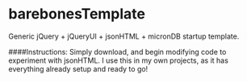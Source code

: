 # barebonesTemplate
Generic jQuery + jQueryUI + jsonHTML + micronDB startup template.

####Instructions:
Simply download, and begin modifying code to experiment with jsonHTML. I use this in my own projects, as it has everything already setup and ready to go!
